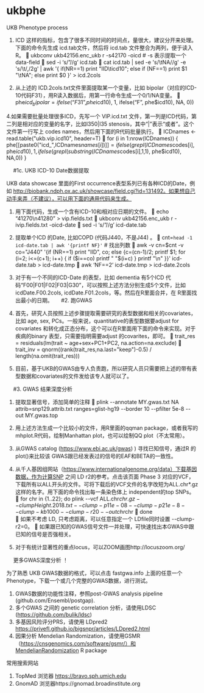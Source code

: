 # ukbphe
UKB Phenotype process
1. ICD 这样的指标，包含了很多不同时间的时间点，量很大，建议分开来处理。下面的命令先生成 icd.tab文件，然后将 icd.tab 文件整合为两列，便于读入R。
	ukbconv ukb42156.enc_ukb r -s42170 -oicd # -s 表示提取一个data-field
	sed -i ‘s/”//g’ icd.tab
	cat icd.tab | sed -e 's/\tNA//g' -e 's/\t/,/2g' | awk '{ if(NR==1) print "IID\ticd10"; else if (NF==1) print $1 "\tNA"; else print $0 }' > icd.2cols


3. 从上述的 ICD.2cols.txt文件里面提取某一个变量，比如 bipolar（对应的ICD-10代码F31），用R读入数据后，用第一行命令生成一个0/1/NA变量。
	phe$icd_bipolar = ifelse(“F31”, phe$icd10), 1, ifelse(“F”, phe$icd10), NA, 0))

4.如果需要批量处理很多ICD，先写一个 VIP.icd.txt 文件，第一列是ICD代码，第二列是相对应的变量的名字，比如I350|I35  stenosis，其中“|”表示“或者”。这个文件第一行写上 codes names，然后用下面的R代码批量执行。
	ICDnames <- read.table("ukb.vip.icd10", header=T)
	for (i in 1:nrow(ICDnames)) { 
phe[[paste0("icd_",ICDnames$names[i])]] = ifelse( grepl(ICDnames$codes[i], phe$icd10), 1, ifelse(grepl( substring(ICDnames$codes[i],1,1), phe$icd10), NA,0)) }

 
#1c. UKB ICD-10 Date数据提取

UKB data showcase 里面的First occurrence表型系列已有各种ICD的Date，例如 http://biobank.ndph.ox.ac.uk/showcase/field.cgi?id=131492。如果想自己动手来弄（不建议），可以用下面的通用代码来生成。

1. 用下面代码，生成一个含有ICD-10和相对应日期的文件。
	echo “41270\n41280” > vip.fields.txt
	ukbconv ukb42156.enc_ukb r -ivip.fields.txt -oicd-date
	sed -i ‘s/”//g’ icd-date.tab

2. 提取单个ICD 的Date, 比如COPD  (代码J440，不是J44) 。
	cnt=`head -1 icd-date.tab | awk '{printf NF}'` # 找出列数
	awk -v cn=$cnt  -v co="J440" '{if (NR==1) print "IID", co; else {c=(cn-1)/2; printf $1;  for (i=2; i<=(c+1); i++) { if ($i==co) printf " "$(i+c) } printf "\n"  }}'   icd-date.tab > icd-date.tmp
	awk ‘NF==2’ icd-date.tmp > icd-date.2cols

3. 对于有一个不同的ICD-Date 的表型，比如 dementia 有5个ICD 代码“F00|F01|F02|F03|G30”，可以按照上述方法分别生成5个文件，比如 icdDate.F00.2cols, icdDate.F01.2cols，等。然后在R里面合并，在 R里面找出最小的日期。  
#2. 跑GWAS

1. 首先，研究人员按照上述步骤提取需要研究的表型数据和相关的covariates，比如 age, sex, PCs。一般来说，quantitative的表型数据要adjust for covariates 和转化成正态分布，这个可以在R里面用下面的命令来实现。对于疾病的binary 表型，只需要指明需要adjust 的covarites，即可。
	trait_res = residuals(lm(trait ~ age+sex+PC1+PC2, na.action=na.exclude)
	trait_inv = qnorm((rank(trait_res,na.last="keep")-0.5) / length(na.omit(trait_res)))

2. 目前，基于UKB的GWAS由专人负责跑，所以研究人员只需要把上述的带有表型数据和covariates的文件发给该专人就可以了。




 
#3. GWAS 结果深度分析 

1. 提取显著信号，添加简单的注释
	plink --annotate MY.gwas.txt NA attrib=snp129.attrib.txt ranges=glist-hg19 --border 10 --pfilter 5e-8 --out MY.gwas.top

2. 用上述方法生成一个比较小的文件，用R里面的qqman package，或者我写的mhplot.R代码，绘制Manhattan plot，也可以绘制QQ plot（不太常用）。

3. 从GWAS catalog (https://www.ebi.ac.uk/gwas) ) 寻找已知信号，通过R 的plot()来比较该 GWAS跟已经发表过的信号的EAF和BETA的一致性。

4. 从千人基因组网站（https://www.internationalgenome.org/data）下载基因数据，作为计算SNP 之间 LD r2的参考。点击该页面 Phase 3 对应的VCF，下载所有以ALL开头的文件。可将下载后的VCF文件的名字改短为ALL.chr*.gz 这样的名字。用下面的命令找出每一条染色体上 independent的top SNPs。
	for chr in {1..22}; do
plink --vcf ALL.chr$chr.gz --clump Height.2018.txt --clump-p1 1e-08 --clump-p2 1e-8 --clump-kb 1000 --clump-r2 0 --out chr$chr
	done  
	如果不考虑 LD, 只考虑距离，可以任意指定一个 LDfile同时设置  --clump-r2=0。
	如果跟已知的GWAS信号文件一并处理，可快速找出本GWAS中跟已知的信号是否强相关。

5. 对于有统计显著性的重点locus，可以ZOOM画图http://locuszoom.org/


 
更多GWAS深度分析 ！

为了熟悉 UKB GWAS数据的格式，可以点击 fastgwa.info 上面的任意一个Phenotype，下载一个或几个完整的GWAS数据，进行测试。
1.	GWAS数据的功能性注释，参照post-GWAS analysis pipeline (github.com/Ensembl/postgap).
2.	多个GWAS 之间的 genetic correlation 分析，请使用LDSC (https://github.com/bulik/ldsc)
3.	多基因风险评分PRS，请使用 LDpred2 https://privefl.github.io/bigsnpr/articles/LDpred2.html
4.	因果分析 Mendelian Randomization，请使用GSMR （https://cnsgenomics.com/software/gsmr/）和MendelianRandomization R package


常用搜索网站
1.	TopMed 浏览器 https://bravo.sph.umich.edu
2.	GnomAD 浏览器https://gnomad.broadinstitute.org
